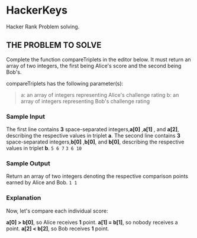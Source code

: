 # HackerKeys

Hacker Rank Problem solving.

## THE PROBLEM TO SOLVE

Complete the function compareTriplets in the editor below. It must return an array of two integers, the first being Alice's score and the second being Bob's.

compareTriplets has the following parameter(s):

> a: an array of integers representing Alice's challenge rating
> b: an array of integers representing Bob's challenge rating

### Sample Input

The first line contains **3** space-separated integers,**a[0]** ,**a[1]** , and **a[2]**, describing the respective values in triplet **a**.
The second line contains **3** space-separated integers,**b[0]** ,**b[0]**, and **b[0]**, describing the respective values in triplet **b**.
`5 6 7`
`3 6 10`

### Sample Output

Return an array of two integers denoting the respective comparison points earned by Alice and Bob.
`1 1`

### Explanation

Now, let's compare each individual score:

**a[0] > b[0]**, so Alice receives **1** point.
**a[1] = b[1]**, so nobody receives a point.
**a[2] < b[2]**, so Bob receives **1** point.
